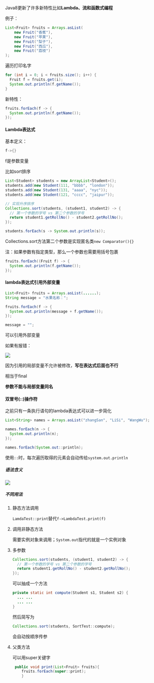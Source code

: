 Java8更新了许多新特性比如**Lambda、流和函数式编程**

例子：

```java
List<Fruit> fruits = Arrays.asList(
    new Fruit("香蕉"),
    new Fruit("苹果"),
    new Fruit("梨子"),
    new Fruit("西瓜"),
    new Fruit("荔枝")
);
```

 遍历打印名字

```java
for (int i = 0; i < fruits.size(); i++) {
  Fruit f = fruits.get(i);
  System.out.println(f.getName());
}
```

新特性：

```java
fruits.forEach(f -> {
  System.out.println(f.getName());
});
```

#### Lambda表达式

基本定义：

```java
f->{}
```

f是参数变量

比如sort排序

```java
List<Student> students = new ArrayList<Student>();
students.add(new Student(111, "bbbb", "london"));
students.add(new Student(131, "aaaa", "nyc"));
students.add(new Student(121, "cccc", "jaipur"));

// 实现升序排序
Collections.sort(students, (student1, student2) -> {
  // 第一个参数的学号 vs 第二个参数的学号
  return student1.getRollNo() - student2.getRollNo();
});

students.forEach(s -> System.out.println(s));
```

Collections.sort方法第二个参数是实现匿名类`new Comparator(){}`

注：如果参数有指定类型，那么一个参数也需要用括号包裹

```java
fruits.forEach((Fruit f) -> {
  System.out.println(f.getName());
});
```

#### lambda表达式引用外部变量

```java
List<Fruit> fruits = Arrays.asList(......);
String message = "水果名称：";

fruits.forEach(f -> {
  System.out.println(message + f.getName());
});

message = "";
```

可以引用外部变量

如果有报错：

![](C:\Users\ricardo\AppData\Roaming\marktext\images\2022-09-01-13-17-26-image.png)

因为引用的局部变量不允许被修改，**写在表达式后面也不行**

相当于final

**参数不能与局部变量同名**

#### 双冒号(::)操作符

之前只有一条执行语句的lambda表达式可以进一步简化

```java
List<String> names = Arrays.asList("zhangSan", "LiSi", "WangWu");

names.forEach(n -> {
  System.out.println(n);
});
```

```java
names.forEach(System.out::println);
```

使用`::`时，每次遍历取得的元素会自动传给`system.out.println`

##### 语法含义

![](https://style.youkeda.com/img/ham/course/j5/j5-1-5-1.svg)

##### 不同用法

1. 静态方法调用
   
   `LamdaTest::print`替代`f->LambdaTest.print(f)`

2. 调用非静态方法
   
   需要实例对象来调用；`System.out`指代的就是一个实例对象

3. 多参数
   
   ```java
   Collections.sort(students, (student1, student2) -> {
     // 第一个参数的学号 vs 第二个参数的学号
     return student1.getRollNo() - student2.getRollNo();
   });
   ```
   
   可以抽成一个方法
   
   ```java
   private static int compute(Student s1, Student s2) {
     ... ...
     ... ...
   }
   ```
   
   然后简写为
   
   ```java
   Collections.sort(students, SortTest::compute);
   ```
   
   会自动按顺序传参

4. 父类方法
   
   可以用super关键字
   
   ```java
    public void print(List<Fruit> fruits){
       fruits.forEach(super::print);
       }
   ```
